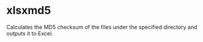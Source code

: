 # xlsxmd5
Calculates the MD5 checksum of the files under the specified directory and outputs it to Excel.
